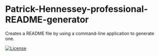 # Patrick-Hennessey-professional-README-generator
Creates a README file by using a command-line application to generate one.

[![License](https://img.shields.io/badge/License-Apache_2.0-blue.svg)](https://opensource.org/licenses/Apache-2.0)